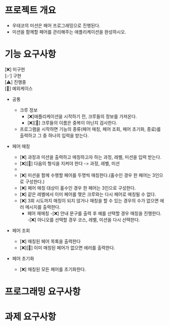 # 프로젝트 개요
- 우테코의 미션은 페어 프로그래밍으로 진행된다.
- 미션을 함께할 페어를 관리해주는 애플리케이션을 완성하시오.

# 기능 요구사항

[❌] 미구현    
[✅] 구현   
[⚠️] 진행중     
[🚨] 예외케이스
- 공통
	- 크루 정보
		- [❌]애플리케이션을 시작하기 전, 크루들의 정보를 가져온다.
		- [❌][🚨] 크루들의 이름은 중복이 아닌지 검사한다.
	- 프로그램을 시작하면 기능의 종류(페어 매칭, 페어 조회, 페어 초기화, 종료)를 출력하고 그 중 하나의 입력을 받는다.

- 페어 매칭
	- [❌] 과정과 미션을 출력하고 매칭하고자 하는 과정, 레벨, 미션을 입력 받는다.
	- [❌][🚨] 다음의 형식을 지켜야 한다 -> 과정, 레벨, 미션
	- 
	- [❌] 미션을 함께 수행할 페어를 두명씩 매칭한다.(홀수인 경우 한 페어는 3인으로 구성한다.)
	- [❌] 페어 매칭 대상이 홀수인 경우 한 페어는 3인으로 구성한다.
	- [❌] 같은 레벨에서 이미 페어를 맺은 크루와는 다시 페어로 매칭될 수 없다.
	- [❌] 3회 시도까지 매칭이 되지 않거나 매칭을 할 수 있는 경우의 수가 없으면 에러 메시지를 출력한다.
		- 페어 재매칭
			-[❌] 안내 문구를 출력 후 예를 선택할 경우 매칭을 진행한다.
			-[❌] 아니오를 선택할 경우 코스, 레벨, 미션을 다시 선택한다.
- 페어 조회
	- [❌] 매칭된 페어 목록을 출력한다
	- [❌][🚨] 이미 매칭된 페어가 없으면 에러를 출력한다.

- 페어 초기화
	- [❌] 매칭된 모든 페어를 초기화한다.

# 프로그래밍 요구사항

# 과제 요구사항
